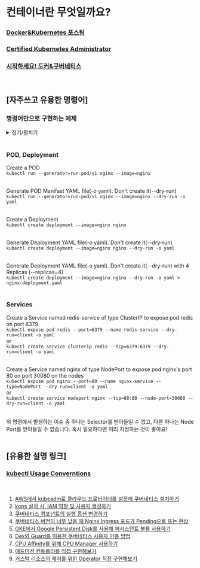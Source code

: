 # 컨테이너란 무엇일까요?

### [Docker&Kubernetes 포스팅](https://simpleisit.tistory.com/category/Simple%20is%20IT/Cloud%20%26%20Container)

### [Certified Kubernetes Administrator](./certified_kubernetes_administrator)

### [시작하세요! 도커&쿠버네티스](./start-docker-kubernetes)

<br>

## [자주쓰고 유용한 명령어]

### 명령어만으로 구현하는 예제

<details markdown="1">
<summary>접기/펼치기</summary>

<br>


POD는 nginx-pod라는 이름을 갖고 nginx:alpine이미지를 사용합니다.
```
$ kubectl run --image=nginx:alpine nginx-pod
pod/nginx-pod created
```

POD는 redis라는 이름을 갖고 redis:alpine이미지를 사용하며, 라벨은 tier=db입니다.
```
$ kubectl run redis --image=redis:alpine -l tier=db
pod/redis created
```

POD가 정상 생성 되었어요.
```
$ kubectl get pods
NAME        READY   STATUS    RESTARTS   AGE
nginx-pod   1/1     Running   0          2m30s
redis       1/1     Running   0          36s
```

redis POD의 6379포트를 외부로부터 연결 가능하도록 하는 서비스를 생성합니다.
```
$ kubectl expose pod redis --port=6379 --name redis-service
service/redis-service exposed
```

webapp이라는 이름의 Deployment를 생성합니다. 이미지는 kodekloud/webapp-color를 사용하며, replicas를 3으로 제한합니다.
```
$ kubectl create deployment webapp --image=kodekloud/webapp-color
deployment.apps/webapp created

$ kubectl scale deployment/webapp --replicas=3
deployment.apps/webapp scaled
```

custom-nginx라는 이름의 POD를 생성합니다. nginx이미지를 사용하며 8080포트가 오픈되도록합니다.
```
$ kubectl run custom-nginx --image=nginx --port=8080
pod/custom-nginx created
```

dev-ns라는 이름의 namespace를 생성합니다.
```
$ kubectl create namespace dev-ns
namespace/dev-ns created
```

redis-deploy라는 이름의 Deployment를 생성합니다. 이미지는 redis를 사용하며, namespace는 dev-ns입니다. 추가로 replicas를 2로 제한합니다.
```
$ kubectl create deployment redis-deploy --image=redis --namespace=dev-ns
deployment.apps/redis-deploy created

$ kubectl scale deployment/redis-deploy --replicas=2 --namespace=dev-ns
deployment.apps/redis-deploy scaled
```

POD를 생성합니다. 이름은 httpd이며, 이미지는 httpd:alpine을 사용합니다. 추가로 80포트를 외부에 노출시킬 수 있어야합니다.(ClusterIP)
```
$ kubectl run httpd --image httpd:alpine
pod/httpd created

$ kubectl run httpd --image=httpd:alpine --port=80 --expose
service/httpd created
pod/httpd created
```

<br>

</details>
<br>

### POD, Deployment

Create a POD<br>
`kubectl run --generator=run-pod/v1 nginx --image=nginx`
<br><br>

Generate POD Manifast YAML file(-o yaml). Don't create it(--dry-run)<br>
`kubectl run --generator=run-pod/v1 nginx --image=nginx --dry-run -o yaml`
<br><br>

Create a Deployment<br>
`kubectl create deployment --image=nginx nginx`
<br><br>

Generate Deployment YAML file(-o yaml). Don't create it(--dry-run)<br>
`kubectl create deployment --image=nginx nginx --dry-run -o yaml`
<br><br>

Generate Deployment YAML file(-o yaml). Don't create it(--dry-run) with 4 Replicas (--replicas=4)<br>
`kubectl create deployment --image=nginx nginx --dry-run -o yaml > nginx-deployment.yaml`
<br><br>

### Services

Create a Service named redis-service of type ClusterIP to expose pod redis on port 6379<br>
`kubectl expose pod redis --port=6379 --name redis-service --dry-run=client -o yaml`
<br>or<br>
`kubectl create service clusterip redis --tcp=6379:6379 --dry-run=client -o yaml`
<br><br>

Create a Service named nginx of type NodePort to expose pod nginx's port 80 on port 30080 on the nodes<br>
`kubectl expose pod nginx --port=80 --name nginx-service --type=NodePort --dry-run=client -o yaml`
<br>or<br>
`kubectl create service nodeport nginx --tcp=80:80 --node-port=30080 --dry-run=client -o yaml`
<br><br>

위 명령에서 발생하는 이슈 중 하나는 Selector를 받아들일 수 없고, 다른 하나는 Node Port를 받아들일 수 없습니다. 혹시 필요하다면 미리 지정하는 것이 좋아요!
<br><br>


## [유용한 설명 링크]

### [kubectl Usage Converntions](https://kubernetes.io/docs/reference/kubectl/conventions/)
<br>


1. [AWS에서 kubeadm로 클라우드 프로바이더를 설정해 쿠버네티스 설치하기](https://blog.naver.com/alice_k106/221696987140)
2. [kops 설치 시, IAM 역할 및 사용자 생성하기](https://blog.naver.com/alice_k106/221342005691)
3. [쿠버네티스 컴포넌트의 실행 옵션 변경하기](https://blog.naver.com/alice_k106/221737477464)
4. [쿠버네티스 버전이 너무 낮을 때 Nginx Ingress 포드가 Pending으로 뜨는 현상](./lecture4-nginx-ingress.md)
5. [GKE에서 Google Persistent Disk를 사용해 퍼시스턴트 볼륨 사용하기](https://blog.naver.com/alice_k106/221737984779)
6. [Dex와 Guard를 이용한 쿠버네티스 사용자 인증 방법](https://blog.naver.com/alice_k106/221598325656)
7. [CPU Affinity를 위해 CPU Manager 사용하기](https://blog.naver.com/alice_k106/221633530545)
8. [애드미션 컨트롤러를 직접 구현해보기](https://blog.naver.com/alice_k106/221546328906)
9. [커스텀 리소스의 제어를 위한 Operator 직접 구현해보기](https://blog.naver.com/alice_k106/221586279079)

<br>
